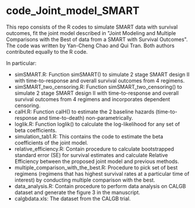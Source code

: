 # code_Joint_model_SMART

This repo consists of the R codes to simulate SMART data with survival outcomes, fit the joint model described in "Joint Modeling and Multiple Comparisons with the Best of data from a SMART with Survival Outcomes". The code was written by Yan-Cheng Chao and Qui Tran. Both authors contributed equally to the R code.

In particular:
- simSMART.R: Function simSMART() to simulate 2 stage SMART design II with time-to-response and overall survival outcomes from 4 regimens.
- simSMART_two_censoring.R: Function simSMART_two_censoring() to simulate 2 stage SMART design II with time-to-response and overall survival outcomes from 4 regimens and incorporates dependent censoring.
- calH.R: Function calH() to estimate the 2 baseline hazards (time-to-response and time-to-death) non-parametrically. 
- loglik.R: Function loglik() to calculate the log-likelihood for any set of beta coefficients.
- simulation_tab1.R: This contains the code to estimate the beta coefficients of the joint model.
- relative_efficiency.R: Contain procedure to calculate bootstrapped standard error (SE) for survival estimates and calculate Relative Efficiency between the proposed joint model and previous methods.
- multiple_comparison_with_the_best.R: Procedure to pick set of best regimens (regimens that has highest survival rates at a particular time of interest) by conducting multiple comparison with the best.
- data_analysis.R: Contain procedure to perform data analysis on CALGB dataset and generate the figure 3 in the manuscript.
- calgbdata.xls: The dataset from the CALGB trial.
